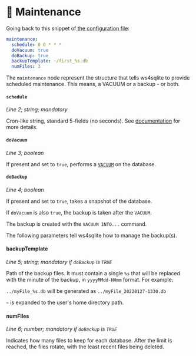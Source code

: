 # 🔨 Maintenance

Going back to this snippet of[ the configuration file](configuration-file.md):

```yaml
maintenance:
  schedule: 0 0 * * *
  doVacuum: true
  doBackup: true
  backupTemplate: ~/first_%s.db
  numFiles: 3
```

The `maintenance` node represent the structure that tells ws4sqlite to provide scheduled maintenance. This means, a VACUUM or a backup - or both.

#### `schedule`

_Line 2; string; mandatory_

Cron-like string, standard 5-fields (no seconds). See [documentation](https://www.adminschoice.com/crontab-quick-reference) for more details.

#### `doVacuum`

_Line 3; boolean_

If present and set to `true`, performs a [`VACUUM`](https://www.sqlite.org/lang\_vacuum.html) on the database.

#### `doBackup`

_Line 4; boolean_

If present and set to `true`, takes a snapshot of the database.

If `doVacuum` is also `true`, the backup is taken after the `VACUUM`.

The backup is created with the `VACUUM INTO...` command.

The following parameters tell ws4sqlite how to manage the backup(s).

#### backupTemplate

_Line 5; string; mandatory if `doBackup` is `TRUE`_

Path of the backup files. It must contain a single `%s` that will be replaced with the minute of the backup, in `yyyyMMdd-HHmm` format. For example:

`../myFile_%s.db` will be generated as `../myFile_20220127-1330.db`

`~` is expanded to the user's home directory path.

#### numFiles

_Line 6; number; mandatory if `doBackup` is `TRUE`_

Indicates how many files to keep for each database. After the limit is reached, the files rotate, with the least recent files being deleted.
